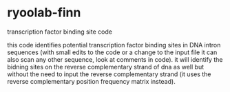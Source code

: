 # ryoolab-finn
transcription factor binding site code

this code identifies potential transcription factor binding sites in DNA intron sequences (with small edits to the code or a change to the input file it can also scan any other sequence, look at comments in code). it will identify the bidning sites on the reverse complementary strand of dna as well but without the need to input the reverse complementary strand (it uses the reverse complementary position frequency matrix instead).
